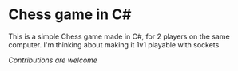 Chess game in C#
=============

This is a simple Chess game made in C#, for 2 players on the same computer. I'm thinking about making it 1v1 playable with sockets

*Contributions are welcome*
